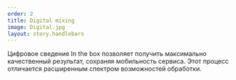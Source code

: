 ```yaml
---
order: 2
title: Digital mixing
image: Digital.jpg
layout: story.handlebars
---
```


Цифровое сведение In the box позволяет получить максимально качественный результат, сохраняя мобильность сервиса. Этот процесс отличается расширенным спектром возможностей обработки.
